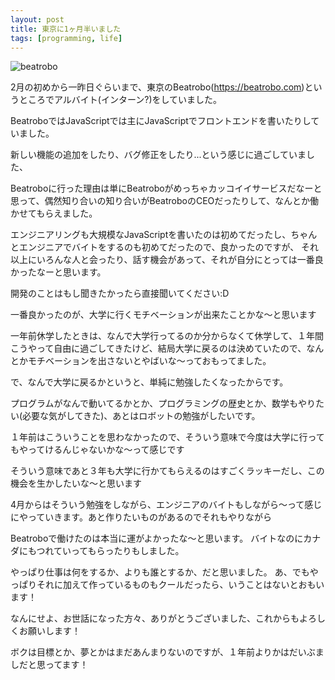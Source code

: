 ```yaml
---
layout: post
title: 東京に1ヶ月半いました
tags: [programming, life]
---
```


<img src="/image/beatrobo.png" alt="beatrobo">

2月の初めから一昨日ぐらいまで、東京のBeatrobo(https://beatrobo.com)というところでアルバイト(インターン?)をしていました。

BeatroboではJavaScriptでは主にJavaScriptでフロントエンドを書いたりしていました。

新しい機能の追加をしたり、バグ修正をしたり...という感じに過ごしていました、

Beatroboに行った理由は単にBeatroboがめっちゃカッコイイサービスだなーと思って、偶然知り合いの知り合いがBeatroboのCEOだったりして、なんとか働かせてもらえました。

エンジニアリングも大規模なJavaScriptを書いたのは初めてだったし、ちゃんとエンジニアでバイトをするのも初めてだったので、良かったのですが、
それ以上にいろんな人と会ったり、話す機会があって、それが自分にとっては一番良かったなーと思います。

開発のことはもし聞きたかったら直接聞いてください:D

一番良かったのが、大学に行くモチベーションが出来たことかな〜と思います

一年前休学したときは、なんで大学行ってるのか分からなくて休学して、１年間こうやって自由に過ごしてきたけど、結局大学に戻るのは決めていたので、なんとかモチベーションを出さないとやばいな～っておもってました。

で、なんで大学に戻るかというと、単純に勉強したくなったからです。

プログラムがなんで動いてるかとか、プログラミングの歴史とか、数学もやりたい(必要な気がしてきた)、あとはロボットの勉強がしたいです。

１年前はこういうことを思わなかったので、そういう意味で今度は大学に行ってもやってけるんじゃないかな〜って感じです

そういう意味であと３年も大学に行かてもらえるのはすごくラッキーだし、この機会を生かしたいな〜と思います

4月からはそういう勉強をしながら、エンジニアのバイトもしながら〜って感じにやっていきます。あと作りたいものがあるのでそれもやりながら

Beatroboで働けたのは本当に運がよかったな〜と思います。
バイトなのにカナダにもつれていってもらったりもしました。

やっぱり仕事は何をするか、よりも誰とするか、だと思いました。
あ、でもやっぱりそれに加えて作っているものもクールだったら、いうことはないとおもいます！

なんにせよ、お世話になった方々、ありがとうございました、これからもよろしくお願いします！

ボクは目標とか、夢とかはまだあんまりないのですが、１年前よりかはだいぶましだと思ってます！